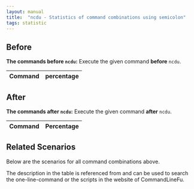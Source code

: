 ```yaml
---
layout: manual
title:  "ncdu - Statistics of command combinations using semicolon"
tags: statistic
---
```


## Before

__The commands before `ncdu`:__  Execute the given command __before__ `ncdu`.

| Command | percentage |
|--------|--------|



## After

__The commands after `ncdu`:__ Execute the given command __after__ `ncdu`.

| Command | Percentage | 
|-------|--------|



## Related Scenarios

Below are the scenarios for all command combinations above.

The description in the table is referenced from and can be used to search the one-line-command or the scripts in the website of CommandLineFu.




